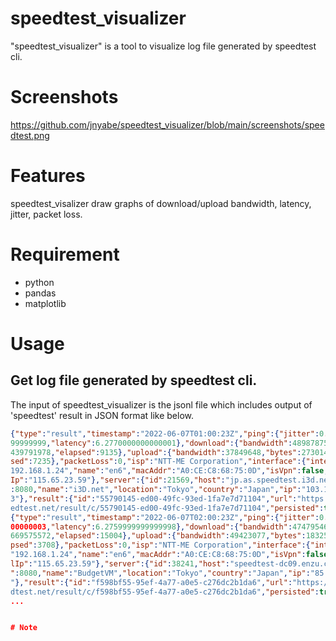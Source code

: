 # speedtest_visualizer
"speedtest_visualizer" is a tool to visualize log file generated by speedtest cli.

# Screenshots
https://github.com/jnyabe/speedtest_visualizer/blob/main/screenshots/speedtest.png

# Features
speedtest_visalizer draw graphs of download/upload bandwidth, latency, jitter, packet loss.

# Requirement
- python
- pandas
- matplotlib

# Usage
## Get log file generated by speedtest cli.
The input of speedtest_visualizer is the jsonl file which includes output of 'speedtest' result in JSON format like below.

```json
{"type":"result","timestamp":"2022-06-07T01:00:23Z","ping":{"jitter":0.301999999
99999999,"latency":6.2770000000000001},"download":{"bandwidth":48987875,"bytes":
439791978,"elapsed":9135},"upload":{"bandwidth":37849648,"bytes":273014304,"elap
sed":7235},"packetLoss":0,"isp":"NTT-ME Corporation","interface":{"internalIp":"
192.168.1.24","name":"en6","macAddr":"A0:CE:C8:68:75:0D","isVpn":false,"external
Ip":"115.65.23.59"},"server":{"id":21569,"host":"jp.as.speedtest.i3d.net","port"
:8080,"name":"i3D.net","location":"Tokyo","country":"Japan","ip":"103.194.167.21
3"},"result":{"id":"55790145-ed00-49fc-93ed-1fa7e7d71104","url":"https://www.spe
edtest.net/result/c/55790145-ed00-49fc-93ed-1fa7e7d71104","persisted":true}}
{"type":"result","timestamp":"2022-06-07T02:00:23Z","ping":{"jitter":0.784000000
00000003,"latency":6.2759999999999998},"download":{"bandwidth":47479546,"bytes":
669575572,"elapsed":15004},"upload":{"bandwidth":49423077,"bytes":183255285,"ela
psed":3708},"packetLoss":0,"isp":"NTT-ME Corporation","interface":{"internalIp":
"192.168.1.24","name":"en6","macAddr":"A0:CE:C8:68:75:0D","isVpn":false,"externa
lIp":"115.65.23.59"},"server":{"id":38241,"host":"speedtest-dc09.enzu.com","port
":8080,"name":"BudgetVM","location":"Tokyo","country":"Japan","ip":"85.208.111.6
"},"result":{"id":"f598bf55-95ef-4a77-a0e5-c276dc2b1da6","url":"https://www.spee
dtest.net/result/c/f598bf55-95ef-4a77-a0e5-c276dc2b1da6","persisted":true}}
...


# Note